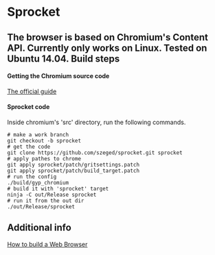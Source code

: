 Sprocket
========
The browser is based on Chromium's Content API.
Currently only works on Linux. Tested on Ubuntu 14.04.
Build steps
-------------
#### Getting the Chromium source code
[The official guide](http://dev.chromium.org/developers/how-tos/get-the-code "Get the code")
#### Sprocket code
Inside chromium's 'src' directory, run the following commands.
```shell
# make a work branch
git checkout -b sprocket
# get the code
git clone https://github.com/szeged/sprocket.git sprocket
# apply pathes to chrome
git apply sprocket/patch/gritsettings.patch
git apply sprocket/patch/build_target.patch
# run the config
./build/gyp_chromium
# build it with 'sprocket' target
ninja -C out/Release sprocket
# run it from the out dir
./out/Release/sprocket
```
Additional info
---------------
[How to build a Web Browser](https://docs.google.com/document/d/1Uwvjy5Mj_CMIoLPbKo_kcdVVyrF9waocZQ1vJMuIj54 "How to build a Web Browser")
